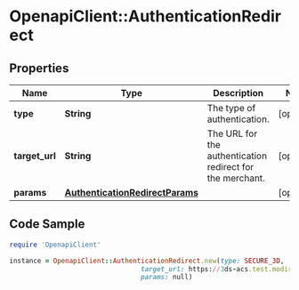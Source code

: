 # OpenapiClient::AuthenticationRedirect

## Properties

Name | Type | Description | Notes
------------ | ------------- | ------------- | -------------
**type** | **String** | The type of authentication. | [optional] 
**target_url** | **String** | The URL for the authentication redirect for the merchant. | [optional] 
**params** | [**AuthenticationRedirectParams**](AuthenticationRedirectParams.md) |  | [optional] 

## Code Sample

```ruby
require 'OpenapiClient'

instance = OpenapiClient::AuthenticationRedirect.new(type: SECURE_3D,
                                 target_url: https://3ds-acs.test.modirum.com/mdpayacs/pareq,
                                 params: null)
```


